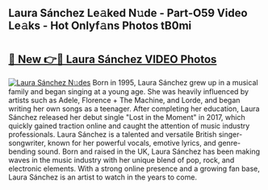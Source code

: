 ## Laura Sánchez Le𝚊ked N𝚞de - Part-O59 Video Le𝚊ks - Hot Onlyf𝚊ns Photos tB0mi

# <h2><a href="http://ab79770.deff.icu/?id=Laura+S%c3%a1nchez">🔗 New 👉🔴 Laura Sánchez VIDEO Photos</a></h2>

[![Laura Sánchez N𝚞des](https://i.imgur.com/rIISA9y.gif)](http://ab79770.deff.icu/?id=Laura+S%c3%a1nchez)
Born in 1995, Laura Sánchez grew up in a musical family and began singing at a young age. She was heavily influenced by artists such as Adele, Florence + The Machine, and Lorde, and began writing her own songs as a teenager. After completing her education, Laura Sánchez released her debut single "Lost in the Moment" in 2017, which quickly gained traction online and caught the attention of music industry professionals. Laura Sánchez is a talented and versatile British singer-songwriter, known for her powerful vocals, emotive lyrics, and genre-bending sound. Born and raised in the UK, Laura Sánchez has been making waves in the music industry with her unique blend of pop, rock, and electronic elements. With a strong online presence and a growing fan base, Laura Sánchez is an artist to watch in the years to come.
